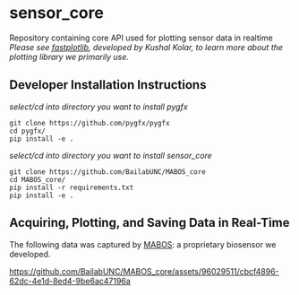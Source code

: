 # sensor_core
Repository containing core API used for plotting sensor data in realtime
*Please see [fastplotlib](https://github.com/kushalkolar/fastplotlib/tree/master), developed by Kushal Kolar, to learn more about the plotting library we primarily use.*

## Developer Installation Instructions  
*select/cd into directory you want to install pygfx*  
```
git clone https://github.com/pygfx/pygfx  
cd pygfx/  
pip install -e .
````

*select/cd into directory you want to install sensor_core*  
```
git clone https://github.com/BailabUNC/MABOS_core  
cd MABOS_core/  
pip install -r requirements.txt  
pip install -e .
```
## Acquiring, Plotting, and Saving Data in Real-Time
The following data was captured by [MABOS](https://github.com/BailabUNC/MABOS/tree/master): a proprietary biosensor we developed. 

https://github.com/BailabUNC/MABOS_core/assets/96029511/cbcf4896-62dc-4e1d-8ed4-9be6ac47196a

